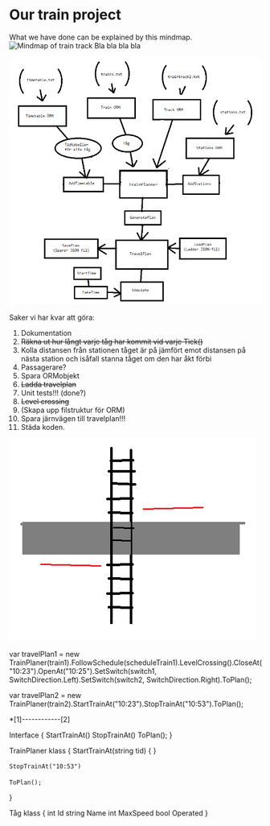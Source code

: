 # Our train project
What we have done can be explained by this mindmap.
![Mindmap of train track](mindmap.jpg)
Bla bla bla bla

![Flowchart](Flowchart.png)

Saker vi har kvar att göra:
1. Dokumentation
2. ~~Räkna ut hur långt varje tåg har kommit vid varje Tick()~~
3. Kolla distansen från stationen tåget är på jämfört emot distansen på nästa station och isåfall stanna tåget om den har åkt förbi
4. Passagerare?
5. Spara ORMobjekt
6. ~~Ladda travelplan~~
7. Unit tests!!! (done?)
8. ~~Level crossing~~
9. (Skapa upp filstruktur för ORM)
10. Spara järnvägen till travelplan!!!
11. Städa koden.





![Level crossing with bars](crossing.png)

var travelPlan1 = new TrainPlaner(train1).FollowSchedule(scheduleTrain1).LevelCrossing().CloseAt("10:23").OpenAt("10:25").SetSwitch(switch1, SwitchDirection.Left).SetSwitch(switch2, SwitchDirection.Right).ToPlan();

var travelPlan2 = new TrainPlaner(train2).StartTrainAt("10:23").StopTrainAt("10:53").ToPlan();

*[1]------------[2]

Interface
{
	StartTrainAt()
	StopTrainAt()
	ToPlan();
}

TrainPlaner klass
{
	StartTrainAt(string tid)
	{
	}

	StopTrainAt("10:53")

	ToPlan();
}

Tåg klass
{
	int	Id
	string	Name
	int	MaxSpeed
	bool	Operated
}
